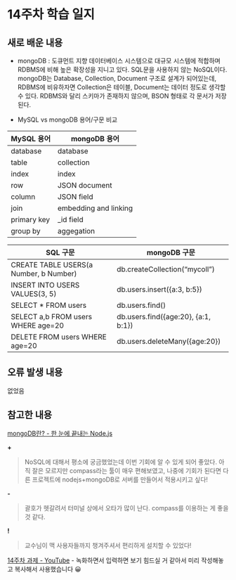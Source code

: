 # 14주차 학습 일지
## 새로 배운 내용
* mongoDB : 도큐먼트 지향 데이터베이스 시스템으로 대규모 시스템에 적합하며 RDBMS에 비해 높은 확장성을 지니고 있다. SQL문을 사용하지 않는 NoSQL이다. mongoDB는 Database, Collection, Document 구조로 설계가 되어있는데, RDBMS에 비유하자면 Collection은 테이블, Document는 데이터 정도로 생각할 수 있다.  RDBMS와 달리 스키마가 존재하지 않으며, BSON 형태로 각 문서가 저장된다.

* MySQL vs mongoDB 용어/구문 비교  

|MySQL 용어|mongoDB 용어|
|--|--|
|database|database|
|table|collection|
|index|index|
|row|JSON document|
|column|JSON field|
|join|embedding and linking|
|primary key|_id field|
|group by|aggegation|

|SQL 구문|mongoDB 구문|  
|--|--|  
|CREATE TABLE USERS(a Number, b Number)|db.createCollection(“mycoll”)|  
|INSERT INTO USERS VALUES(3, 5)|db.users.insert({a:3, b:5})|  
|SELECT * FROM users|db.users.find()|  
|SELECT a,b FROM users WHERE age=20|db.users.find({age:20}, {a:1, b:1})|
|DELETE FROM users WHERE age=20|db.users.deleteMany({age:20})|

## 오류 발생 내용
없었음

## 참고한 내용
[mongoDB란? - 한 눈에 끝내는 Node.js](https://edu.goorm.io/learn/lecture/557/%ED%95%9C-%EB%88%88%EC%97%90-%EB%81%9D%EB%82%B4%EB%8A%94-node-js/lesson/174384/mongodb%EB%9E%80)

**+**
> NoSQL에 대해서 평소에 궁금했었는데 이번 기회에 알 수 있게 되어 좋았다.  아직 잘은 모르지만 compass라는 툴이 매우 편해보였고, 나중에 기회가 된다면 다른 프로젝트에 nodejs+mongoDB로 서버를 만들어서 적용시키고 싶다!

**-**
> 괄호가 헷갈려서 터미널 상에서 오타가 많이 난다. compass를 이용하는 게 좋을 것 같다.

**!**
> 교수님이 맥 사용자들까지 챙겨주셔서 편리하게 설치할 수 있었다!

[14주차 과제 - YouTube](https://youtu.be/Po_sBvaCL94) - 녹화하면서 입력하면 보기 힘드실 거 같아서 미리 작성해놓고 복사해서 사용했습니다 😀
